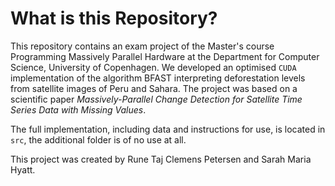 

# What is this Repository?

This repository contains an exam project of the Master's course Programming Massively Parallel Hardware at the Department for Computer Science, University of Copenhagen.
We developed an optimised `CUDA` implementation of the algorithm BFAST interpreting deforestation levels from satellite images of Peru and Sahara. The project was based on a scientific paper *Massively-Parallel Change Detection for Satellite Time Series Data with Missing Values*. 

The full implementation, including data and instructions for use, is located in `src`, the additional folder is of no use at all.

This project was created by Rune Taj Clemens Petersen and Sarah Maria Hyatt. 
